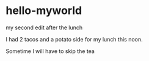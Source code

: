 # hello-myworld
my second edit after the lunch

I had 2 tacos and a potato side for my lunch this noon.

Sometime I will have to skip the tea

